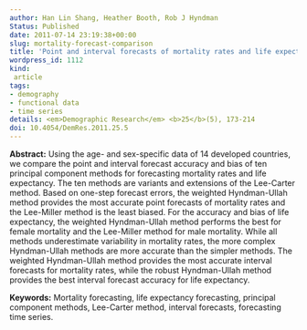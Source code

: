 ```yaml
---
author: Han Lin Shang, Heather Booth, Rob J Hyndman
Status: Published
date: 2011-07-14 23:19:38+00:00
slug: mortality-forecast-comparison
title: 'Point and interval forecasts of mortality rates and life expectancy: a comparison of ten principal component methods'
wordpress_id: 1112
kind:
 article
tags:
- demography
- functional data
- time series
details: <em>Demographic Research</em> <b>25</b>(5), 173-214
doi: 10.4054/DemRes.2011.25.5
---
```


**Abstract:**
Using the age- and sex-specific data of 14 developed countries, we compare the point and interval forecast accuracy and bias of ten principal component methods for forecasting mortality rates and life expectancy. The ten methods are variants and extensions of the Lee-Carter method. Based on one-step forecast errors, the weighted Hyndman-Ullah method provides the most accurate point forecasts of mortality rates and the Lee-Miller method is the least biased. For the accuracy and bias of life expectancy, the weighted Hyndman-Ullah method performs the best for female mortality and the Lee-Miller method for male mortality. While all methods underestimate variability in mortality rates, the more complex Hyndman-Ullah methods are more accurate than the simpler methods. The weighted Hyndman-Ullah method provides the most accurate interval forecasts for mortality rates, while the robust Hyndman-Ullah method provides the best interval forecast accuracy for life expectancy.

**Keywords:** Mortality forecasting, life expectancy forecasting, principal component methods, Lee-Carter method, interval forecasts, forecasting time series.
